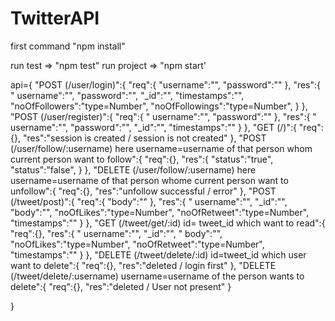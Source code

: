 # TwitterAPI

first command "npm install"

run test    =>    "npm test"
run project =>    "npm start'

api={
    "POST (/user/login)":{
        "req":{
            "username":"",
            "password":""
        },
        "res":{
           " username":"",
            "password":"",
            "_id":"",
            "timestamps":"",
            "noOfFollowers":"type=Number",
            "noOfFollowings":"type=Number",
        }
    },
    "POST (/user/register)":{
        "req":{
           " username":"",
            "password":""
        },
        "res":{
           " username":"",
            "password":"",
            "_id":"",
            "timestamps":""
        }
    },
    "GET (/)":{
        "req":{},
        "res":"session is created / session is not created"
    },
    "POST (/user/follow/:username) here username=username of that person whom current person want to follow":{
        "req":{},
        "res":{
            "status":"true",
            "status":"false",
        }
    },
    "DELETE (/user/follow/:username) here username=username of that person whome current person want to unfollow":{
        "req":{},
        "res":"unfollow successful / error"
    },
    "POST (/tweet/post)":{
        "req":{
            "body":""
        },
        "res":{
           " username":"",
            "_id":"",
            "body":"",
            "noOfLikes":"type=Number",
            "noOfRetweet":"type=Number",
            "timestamps":""
        }
    },
    "GET (/tweet/get/:id) id= tweet_id which want to read":{
        "req":{},
        "res":{
           " username":"",
            "_id":"",
           " body":"",
            "noOfLikes":"type=Number",
            "noOfRetweet":"type=Number",
            "timestamps":""
        }
    },
    "DELETE (/tweet/delete/:id) id=tweet_id which user want to delete":{
        "req":{},
        "res":"deleted / login first"
    },
    "DELETE (/tweet/delete/:username) username=username of the person wants to delete":{
        "req":{},
        "res":"deleted / User not present"
    }

}
